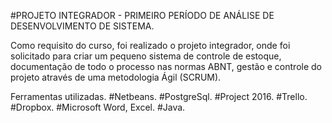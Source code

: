 #PROJETO INTEGRADOR - PRIMEIRO PERÍODO DE ANÁLISE DE DESENVOLVIMENTO DE SISTEMA.

Como requisito do curso, foi realizado o projeto integrador, onde foi solicitado para criar um pequeno sistema de controle de estoque, 
documentação de todo o processo nas normas ABNT, gestão e controle do projeto através de uma metodologia Ágil (SCRUM).

Ferramentas utilizadas.
#Netbeans.
#PostgreSql.
#Project 2016.
#Trello.
#Dropbox.
#Microsoft Word, Excel.
#Java.
